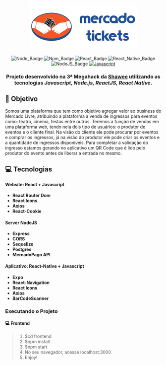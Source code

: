 <h1 align=center>
<img src="./src/img/logo.png" />
</h1>

<div align="center">

![Node_Badge][node_version_badge] ![Npm_Badge][npm_version_badge] ![React_Badge][web_react_badge] ![React_Native_Badge][mobile_react-native_badge] ![NodeJS_Badge][server_nodejs_badge] [![Javascript](https://badges.frapsoft.com/javascript/code/javascript.png?v=101)](https://github.com/ellerbrock/javascript-badges/)

</div>

<h3 align="center">

Projeto desenvolvido na 3ª Megahack da **[Shawee][shawee_site]** utilizando as tecnologias ***Javascript, Node.js, ReactJS, React Native***.

</h3>

<!-- 
  ...
  Local Reservado para o Banner com a montagem da tela
  do site e do aplicativo mobile.
  ...
-->

## **:rocket: Objetivo**

Somos uma plataforma que tem como objetivo agregar valor ao business do Mercado Livre, atribuindo a plataforma a venda de ingressos para eventos como: teatro, cinema, festas entre outros. Teremos a função de vendas em uma plataforma web, tendo nela dois tipo de usuários: o produtor de eventos e o cliente final. Na visão do cliente ele pode procurar por eventos e comprar os ingressos, já na visão do produtor ele pode criar os eventos e a quantidade de ingressos disponíveis. Para completar a validação do ingresso estamos gerando no aplicativo um QR Code que é lido pelo produtor do evento antes de liberar a entrada no mesmo.

## **:computer: Tecnologias**

#### **Website: React + Javascript** 

  - **React Router Dom**
  - **React Icons**
  - **Axios**
  - **React-Cookie**

#### Server NodeJS

  - **Express**
  - **CORS**
  - **Sequelize**
  - **Postgres**
  - **MercadoPago API**
  
  #### **Aplicativo: React-Native + Javascript**
  
  - **Expo**
  - **React-Navigation**
  - **React Icons**
  - **Axios**
  - **BarCodeScanner**

[font_roboto]: https://fonts.google.com/specimen/Roboto

[font_ubuntu]: https://fonts.google.com/specimen/Ubuntu

### **Executando o Projeto**

#### **:computer: Frontend**
> 1. $cd frontend
> 2. $npm install
> 3. $npm start
> 4. No seu navegador, acesse localhost:3000
> 5. Enjoy!


<!-- Website Links -->

[shawee_site]: https://shawee.io/pt/

<!-- Badges -->

[github_issues_badge]: https://img.shields.io/github/issues/x0n4d0/ecoleta?color=green

[repository_license_badge]: https://img.shields.io/github/license/x0n4d0/ecoleta

[node_version_badge]: https://img.shields.io/badge/node-12.17.0-green

[npm_version_badge]: https://img.shields.io/badge/npm-6.14.4-red

[web_react_badge]: https://img.shields.io/badge/web-react-blue

[mobile_react-native_badge]: https://img.shields.io/badge/mobile-react%20native-blueviolet

[server_nodejs_badge]: https://img.shields.io/badge/server-nodejs-important

<!-- Techs -->

[react]: https://reactjs.org/

[typescript]: https://www.typescriptlang.org/

[node]: https://nodejs.org/en/

[leaflet]: https://react-leaflet.js.org/en/

[ibge_api]: https://servicodados.ibge.gov.br/api/docs/localidades?versao=1

[ibge_api_ufs]: https://servicodados.ibge.gov.br/api/docs/localidades?versao=1#api-UFs-estadosGet

[ibge_api_municipios]: https://servicodados.ibge.gov.br/api/docs/localidades?versao=1#api-Municipios-estadosUFMunicipiosGet

[vscode]: https://code.visualstudio.com/

[react_native]: http://www.reactnative.com/

[stackedit]: https://stackedit.io

[vscode_sqlite_extension]: https://marketplace.visualstudio.com/items?itemName=alexcvzz.vscode-sqlite

[markdown_emoji]: https://gist.github.com/rxaviers/7360908

[commitlint]: https://github.com/conventional-changelog/commitlint

[express]: https://expressjs.com/

[cors]: https://expressjs.com/en/resources/middleware/cors.html

[knex]: http://knexjs.org/

[sqlite3]: https://github.com/mapbox/node-sqlite3

[tsnode]: https://github.com/TypeStrong/ts-node

[feather_icons]: https://feathericons.com/

[insomnia]: https://insomnia.rest/

[react_leaflet]: https://react-leaflet.js.org/

[react_router_dom]: https://github.com/ReactTraining/react-router/tree/master/packages/react-router-dom

[react_icons]: https://react-icons.github.io/react-icons/

[axios]: https://github.com/axios/axios

